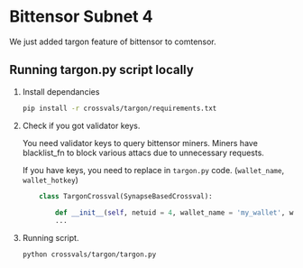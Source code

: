 # Bittensor Subnet 4 
We just added targon feature of bittensor to comtensor.

## Running targon.py script locally

1. Install dependancies

    ```bash
    pip install -r crossvals/targon/requirements.txt
    ```

2. Check if you got validator keys.

    You need validator keys to query bittensor miners. Miners have blacklist_fn to block various attacs due to unnecessary requests.

    If you have keys, you need to replace in `targon.py` code. (`wallet_name`, `wallet_hotkey`)

    ```python
        class TargonCrossval(SynapseBasedCrossval):

            def __init__(self, netuid = 4, wallet_name = 'my_wallet', wallet_hotkey = 'my_first_hotkey', network = "finney", topk = 1):
            ...
    ```

3. Running script.
    ```bash
    python crossvals/targon/targon.py
    ```

